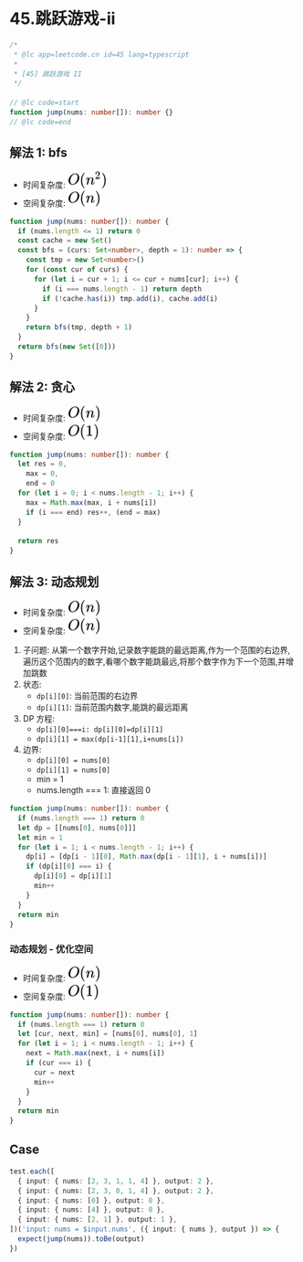# 45.跳跃游戏-ii

```ts
/*
 * @lc app=leetcode.cn id=45 lang=typescript
 *
 * [45] 跳跃游戏 II
 */

// @lc code=start
function jump(nums: number[]): number {}
// @lc code=end
```

## 解法 1: bfs

- 时间复杂度: <!-- $O(n^2)$ --> <img style="transform: translateY(0.1em); background: white;" src="./svg/o-n-power-2.svg" alt="O(n^2)">
- 空间复杂度: <!-- $O(n)$ --> <img style="transform: translateY(0.1em); background: white;" src="./svg/o-n.svg" alt="O(n)">

```ts
function jump(nums: number[]): number {
  if (nums.length <= 1) return 0
  const cache = new Set()
  const bfs = (curs: Set<number>, depth = 1): number => {
    const tmp = new Set<number>()
    for (const cur of curs) {
      for (let i = cur + 1; i <= cur + nums[cur]; i++) {
        if (i === nums.length - 1) return depth
        if (!cache.has(i)) tmp.add(i), cache.add(i)
      }
    }
    return bfs(tmp, depth + 1)
  }
  return bfs(new Set([0]))
}
```

## 解法 2: 贪心

- 时间复杂度: <!-- $O(n)$ --> <img style="transform: translateY(0.1em); background: white;" src="./svg/o-n.svg" alt="O(n)">
- 空间复杂度: <!-- $O(1)$ --> <img style="transform: translateY(0.1em); background: white;" src="./svg/o-1.svg" alt="O(1)">

```ts
function jump(nums: number[]): number {
  let res = 0,
    max = 0,
    end = 0
  for (let i = 0; i < nums.length - 1; i++) {
    max = Math.max(max, i + nums[i])
    if (i === end) res++, (end = max)
  }

  return res
}
```

## 解法 3: 动态规划

- 时间复杂度: <!-- $O(n)$ --> <img style="transform: translateY(0.1em); background: white;" src="./svg/o-n.svg" alt="O(n)">
- 空间复杂度: <!-- $O(n)$ --> <img style="transform: translateY(0.1em); background: white;" src="./svg/o-n.svg" alt="O(n)">

1. 子问题: 从第一个数字开始,记录数字能跳的最远距离,作为一个范围的右边界,遍历这个范围内的数字,看哪个数字能跳最远,将那个数字作为下一个范围,并增加跳数
2. 状态:
   - `dp[i][0]`: 当前范围的右边界
   - `dp[i][1]`: 当前范围内数字,能跳的最远距离
3. DP 方程:
   - `dp[i][0]===i: dp[i][0]=dp[i][1]`
   - `dp[i][1] = max(dp[i-1][1],i+nums[i])`
4. 边界:
   - `dp[i][0] = nums[0]`
   - `dp[i][1] = nums[0]`
   - min = 1
   - nums.length === 1: 直接返回 0

```ts
function jump(nums: number[]): number {
  if (nums.length === 1) return 0
  let dp = [[nums[0], nums[0]]]
  let min = 1
  for (let i = 1; i < nums.length - 1; i++) {
    dp[i] = [dp[i - 1][0], Math.max(dp[i - 1][1], i + nums[i])]
    if (dp[i][0] === i) {
      dp[i][0] = dp[i][1]
      min++
    }
  }
  return min
}
```

### 动态规划 - 优化空间

- 时间复杂度: <!-- $O(n)$ --> <img style="transform: translateY(0.1em); background: white;" src="./svg/o-n.svg" alt="O(n)">
- 空间复杂度: <!-- $O(1)$ --> <img style="transform: translateY(0.1em); background: white;" src="./svg/o-1.svg" alt="O(1)">

```ts
function jump(nums: number[]): number {
  if (nums.length === 1) return 0
  let [cur, next, min] = [nums[0], nums[0], 1]
  for (let i = 1; i < nums.length - 1; i++) {
    next = Math.max(next, i + nums[i])
    if (cur === i) {
      cur = next
      min++
    }
  }
  return min
}
```

## Case

```ts
test.each([
  { input: { nums: [2, 3, 1, 1, 4] }, output: 2 },
  { input: { nums: [2, 3, 0, 1, 4] }, output: 2 },
  { input: { nums: [0] }, output: 0 },
  { input: { nums: [4] }, output: 0 },
  { input: { nums: [2, 1] }, output: 1 },
])('input: nums = $input.nums', ({ input: { nums }, output }) => {
  expect(jump(nums)).toBe(output)
})
```
